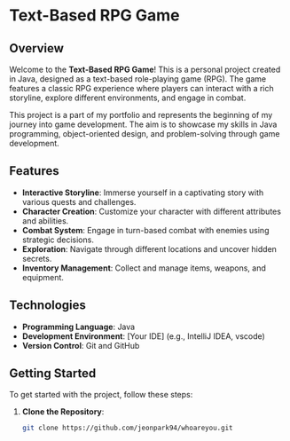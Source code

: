 # Text-Based RPG Game

## Overview

Welcome to the **Text-Based RPG Game**! This is a personal project created in Java, designed as a text-based role-playing game (RPG). The game features a classic RPG experience where players can interact with a rich storyline, explore different environments, and engage in combat.

This project is a part of my portfolio and represents the beginning of my journey into game development. The aim is to showcase my skills in Java programming, object-oriented design, and problem-solving through game development.

## Features

- **Interactive Storyline**: Immerse yourself in a captivating story with various quests and challenges.
- **Character Creation**: Customize your character with different attributes and abilities.
- **Combat System**: Engage in turn-based combat with enemies using strategic decisions.
- **Exploration**: Navigate through different locations and uncover hidden secrets.
- **Inventory Management**: Collect and manage items, weapons, and equipment.

## Technologies

- **Programming Language**: Java
- **Development Environment**: [Your IDE] (e.g., IntelliJ IDEA, vscode)
- **Version Control**: Git and GitHub

## Getting Started

To get started with the project, follow these steps:

1. **Clone the Repository**:
   ```bash
   git clone https://github.com/jeonpark94/whoareyou.git
